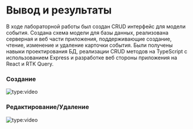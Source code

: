 # Вывод и результаты

В ходе лабораторной работы был создан CRUD интерфейс для модели события. Создана схема модели для базы данных, реализована серверная и веб части приложения, поддерживающие создание, чтение, изменение и удаление карточки события. Были получены навыки проектирования БД, реализации CRUD методов на TypeScript с использованием Express и разработке веб стороны приложения на React и RTK Query.

### Создание

![type:video](https://www.youtube.com/embed/TtrGs7SduFM)

### Редактирование/Удаление

![type:video](https://www.youtube.com/embed/VNwsu1wO3Vg)
